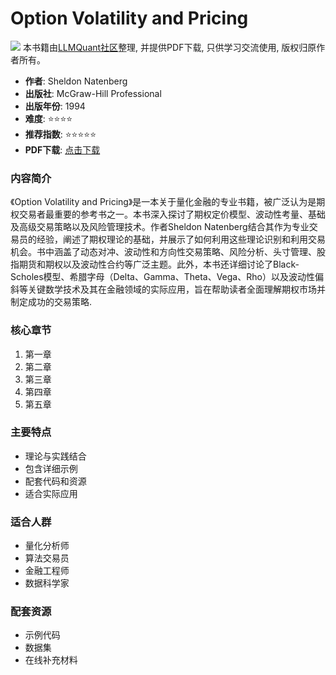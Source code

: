 # Option Volatility and Pricing

![](https://fastly.jsdelivr.net/gh/bucketio/img3@main/2024/09/04/1725464231869-e0b2f727-2a0f-4270-bf6c-31ddc350426a.gif)
本书籍由[LLMQuant社区](https://llmquant.com/)整理, 并提供PDF下载, 只供学习交流使用, 版权归原作者所有。

- **作者**: Sheldon Natenberg
- **出版社**: McGraw-Hill Professional
- **出版年份**: 1994
- **难度**: ⭐⭐⭐⭐
- **推荐指数**: ⭐⭐⭐⭐⭐
- **PDF下载**: [点击下载](https://quant-wiki.com/pdf/Option%20Volatility%20and%20Pricing.pdf)

### 内容简介

《Option Volatility and Pricing》是一本关于量化金融的专业书籍，被广泛认为是期权交易者最重要的参考书之一。本书深入探讨了期权定价模型、波动性考量、基础及高级交易策略以及风险管理技术。作者Sheldon Natenberg结合其作为专业交易员的经验，阐述了期权理论的基础，并展示了如何利用这些理论识别和利用交易机会。书中涵盖了动态对冲、波动性和方向性交易策略、风险分析、头寸管理、股指期货和期权以及波动性合约等广泛主题。此外，本书还详细讨论了Black-Scholes模型、希腊字母（Delta、Gamma、Theta、Vega、Rho）以及波动性偏斜等关键数学技术及其在金融领域的实际应用，旨在帮助读者全面理解期权市场并制定成功的交易策略.

### 核心章节

1. 第一章
2. 第二章
3. 第三章
4. 第四章
5. 第五章

### 主要特点

- 理论与实践结合
- 包含详细示例
- 配套代码和资源
- 适合实际应用

### 适合人群

- 量化分析师
- 算法交易员
- 金融工程师
- 数据科学家

### 配套资源

- 示例代码
- 数据集
- 在线补充材料